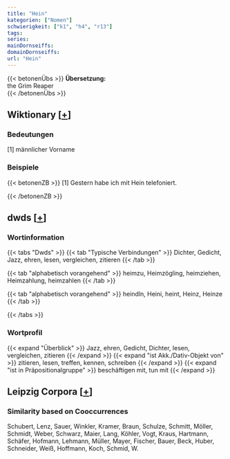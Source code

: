 ```yaml
---
title: "Hein"
kategorien: ["Nomen"]
schwierigkeit: ["k1", "h4", "r13"]
tags:
series:
mainDornseiffs:
domainDornseiffs:
url: "Hein"
---
```


{{< betonenÜbs >}}
**Übersetzung:**  
the Grim Reaper  
{{< /betonenÜbs >}}

## Wiktionary [[+](https://de.wiktionary.org/wiki/Hein)]

### Bedeutungen
[1] männlicher Vorname  

### Beispiele
{{< betonenZB >}}
[1] Gestern habe ich mit Hein telefoniert.  

{{< /betonenZB >}}


## dwds [[+](https://www.dwds.de/wb/Hein)]

### Wortinformation
{{< tabs "Dwds" >}}
{{< tab "Typische Verbindungen" >}}
Dichter, Gedicht, Jazz, ehren, lesen, vergleichen, zitieren
{{< /tab >}}

{{< tab "alphabetisch vorangehend" >}}
heimzu, Heimzögling, heimziehen, Heimzahlung, heimzahlen
{{< /tab >}}

{{< tab "alphabetisch vorangehend" >}}
heindln, Heini, heint, Heinz, Heinze
{{< /tab >}}

{{< /tabs >}}

### Wortprofil
{{< expand "Überblick" >}} Jazz, ehren, Gedicht, Dichter, lesen, vergleichen, zitieren {{< /expand >}}
{{< expand "ist Akk./Dativ-Objekt von" >}} zitieren, lesen, treffen, kennen, schreiben {{< /expand >}}
{{< expand "ist in Präpositionalgruppe" >}} beschäftigen mit, tun mit {{< /expand >}}

## Leipzig Corpora [[+](https://corpora.uni-leipzig.de/en/res?word=Hein&corpusId=deu_newscrawl-public_2018)]


### Similarity based on Cooccurrences
Schubert, Lenz, Sauer, Winkler, Kramer, Braun, Schulze, Schmitt, Möller, Schmidt, Weber, Schwarz, Maier, Lang, Köhler, Vogt, Kraus, Hartmann, Schäfer, Hofmann, Lehmann, Müller, Mayer, Fischer, Bauer, Beck, Huber, Schneider, Weiß, Hoffmann, Koch, Schmid, W.


